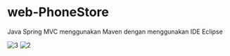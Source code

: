 # web-PhoneStore

Java Spring MVC menggunakan Maven dengan menggunakan IDE Eclipse 

![3](https://user-images.githubusercontent.com/54111626/68660089-1af31800-056b-11ea-9807-a4e41c95a0ac.PNG)
![2](https://user-images.githubusercontent.com/54111626/68660135-2d6d5180-056b-11ea-9b72-9a1e9a257d79.PNG)
